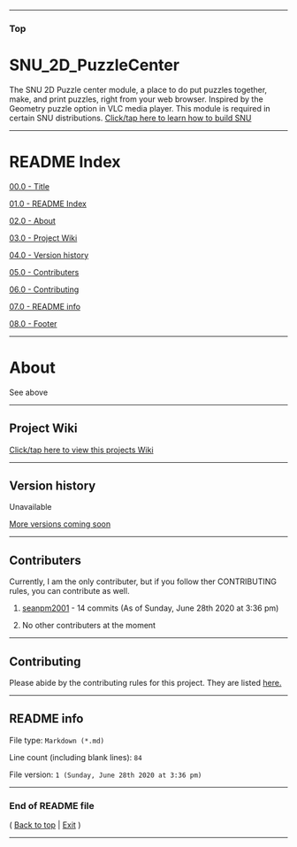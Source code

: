 
***

### Top

# SNU_2D_PuzzleCenter
The SNU 2D Puzzle center module, a place to do put puzzles together, make, and print puzzles, right from your web browser. Inspired by the Geometry puzzle option in VLC media player. This module is required in certain SNU distributions. [Click/tap here to learn how to build SNU](https://gist.github.com/seanpm2001/745564a46186888e829fdeb9cda584de)

***

# README Index

[00.0 - Title](#SNU_2D_PuzzleCenter)

[01.0 - README Index](#README-Index)

[02.0 - About](#About)

[03.0 - Project Wiki](#Project-Wiki)

[04.0 - Version history](#Version-history)

[05.0 - Contributers](#Contributers)

[06.0 - Contributing](#Contributing)

[07.0 - README info](#README-info)

[08.0 - Footer](#End-of-README-file)

***

# About

See above

***

## Project Wiki

[Click/tap here to view this projects Wiki](https://github.com/seanpm2001/SNU_2D_PuzzleCenter/Wiki/)

***

## Version history

Unavailable

[More versions coming soon](https://www.example.com/)

***

## Contributers

Currently, I am the only contributer, but if you follow ther CONTRIBUTING rules, you can contribute as well.

1. [seanpm2001](https://github.com/seanpm2001/) - 14 commits (As of Sunday, June 28th 2020 at 3:36 pm)

2. No other contributers at the moment

***

## Contributing

Please abide by the contributing rules for this project. They are listed [here.](https://github.com/seanpm2001/SNU_2D_PuzzleCenter/blob/master/CONTRIBUTING.md)

***

## README info

File type: `Markdown (*.md)`

Line count (including blank lines): `84`

File version: `1 (Sunday, June 28th 2020 at 3:36 pm)`

***

### End of README file

( [Back to top](#Top) | [Exit](https://github.com) )

***
